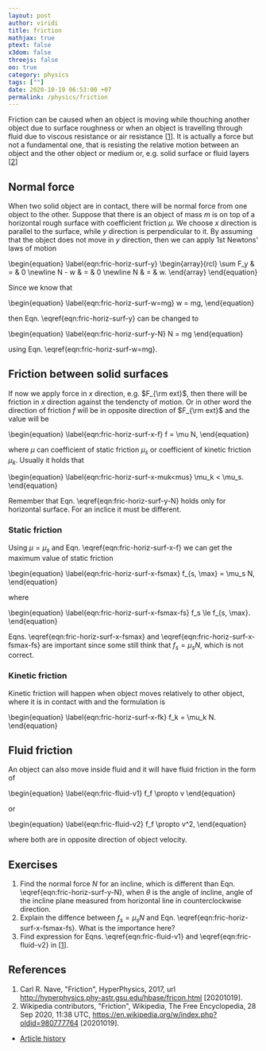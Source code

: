 ```yaml
---
layout: post
author: viridi
title: friction
mathjax: true
ptext: false
x3dom: false
threejs: false
oo: true
category: physics
tags: [""]
date: 2020-10-19 06:53:00 +07
permalink: /physics/friction
---
```


Friction can be caused when an object is moving while thouching another object due to surface roughness or when an object is travelling through fluid due to viscous resistance or air resistance [[1](#ref1)]. It is actually a force but not a fundamental one, that is resisting the relative motion between an object and the other object or medium or, e.g. solid surface or fluid layers [[2](#ref2)]


## Normal force
When two solid object are in contact, there will be normal force from one object to the other. Suppose that there is an object of mass $m$ is on top of a horizontal rough surface with coefficient friction $\mu$. We choose $x$ direction is parallel to the surface, while $y$ direction is perpendicular to it. By assuming that the object does not move in $y$ direction, then we can apply 1st Newtons' laws of motion

\begin{equation}
\label{eqn:fric-horiz-surf-y}
\begin{array}{rcl}
\sum F_y & = & 0 \newline
N - w & = & 0 \newline
N & = & w.
\end{array}
\end{equation}

Since we know that

\begin{equation}
\label{eqn:fric-horiz-surf-w=mg}
w = mg,
\end{equation}

then Eqn. \eqref{eqn:fric-horiz-surf-y} can be changed to

\begin{equation}
\label{eqn:fric-horiz-surf-y-N}
N = mg
\end{equation}

using Eqn. \eqref{eqn:fric-horiz-surf-w=mg}.


## Friction between solid surfaces
If now we apply force in $x$ direction, e.g. $F_{\rm ext}$, then there will be friction in $x$ direction against the tendencty of motion. Or in other word the direction of friction $f$ will be in opposite direction of $F_{\rm ext}$ and the value will be

\begin{equation}
\label{eqn:fric-horiz-surf-x-f}
f = \mu N,
\end{equation}

where $\mu$ can coefficient of static friction $\mu_s$ or coefficient of kinetic friction $\mu_k$. Usually it holds that

\begin{equation}
\label{eqn:fric-horiz-surf-x-muk<mus}
\mu_k < \mu_s.
\end{equation}

Remember that Eqn. \eqref{eqn:fric-horiz-surf-y-N} holds only for horizontal surface. For an inclice it must be different.

### Static friction
Using $\mu = \mu_s$ and Eqn. \eqref{eqn:fric-horiz-surf-x-f} we can get the maximum value of static friction

\begin{equation}
\label{eqn:fric-horiz-surf-x-fsmax}
f_{s, \max} = \mu_s N,
\end{equation}

where

\begin{equation}
\label{eqn:fric-horiz-surf-x-fsmax-fs}
f_s \le f_{s, \max}.
\end{equation}

Eqns. \eqref{eqn:fric-horiz-surf-x-fsmax} and \eqref{eqn:fric-horiz-surf-x-fsmax-fs} are important since some still think that $f_s = \mu_s N$, which is not correct.

### Kinetic friction
Kinetic friction will happen when object moves relatively to other object, where it is in contact with and the formulation is

\begin{equation}
\label{eqn:fric-horiz-surf-x-fk}
f_k = \mu_k N.
\end{equation}


## Fluid friction
An object can also move inside fluid and it will have fluid friction in the form of

\begin{equation}
\label{eqn:fric-fluid-v1}
f_f \propto v
\end{equation}

or

\begin{equation}
\label{eqn:fric-fluid-v2}
f_f \propto v^2,
\end{equation}

where both are in opposite direction of object velocity.


## Exercises
1. Find the normal force $N$ for an incline, which is different than Eqn. \eqref{eqn:fric-horiz-surf-y-N}, when $\theta$ is the angle of incline, angle of the incline plane measured from horizontal line in counterclockwise direction.
2. Explain the diffence between $f_s = \mu_s N$ and Eqn. \eqref{eqn:fric-horiz-surf-x-fsmax-fs}. What is the importance here?
3. Find expression for Eqns. \eqref{eqn:fric-fluid-v1} and \eqref{eqn:fric-fluid-v2} in [[1](#ref1)].


## References
1. <a name="ref1"></a>Carl R. Nave, "Friction", HyperPhysics, 2017, url <http://hyperphysics.phy-astr.gsu.edu/hbase/fricon.html> [20201019].
2. <a name="ref2"></a>Wikipedia contributors, "Friction", Wikipedia, The Free Encyclopedia, 28 Sep 2020, 11:38 UTC, <https://en.wikipedia.org/w/index.php?oldid=980777764> [20201019].

+ [Article history](https://github.com/butiran/butiran.github.io/commits/master/_posts/phys/2020-10-19-friction.md)
